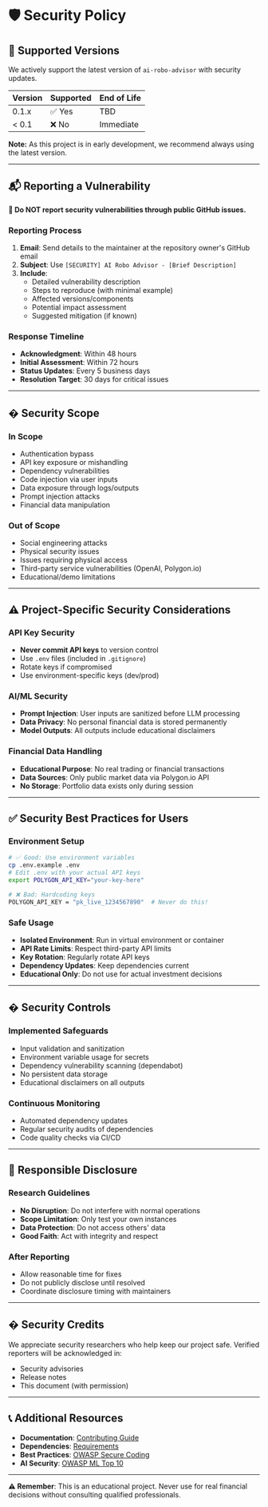 # 🛡️ Security Policy

## 📌 Supported Versions

We actively support the latest version of `ai-robo-advisor` with security updates. 

| Version | Supported          | End of Life |
|---------|-------------------|-------------|
| 0.1.x   | ✅ Yes             | TBD         |
| < 0.1   | ❌ No              | Immediate   |

**Note:** As this project is in early development, we recommend always using the latest version.

---

## 📬 Reporting a Vulnerability

**🚨 Do NOT report security vulnerabilities through public GitHub issues.**

### Reporting Process

1. **Email**: Send details to the maintainer at the repository owner's GitHub email
2. **Subject**: Use `[SECURITY] AI Robo Advisor - [Brief Description]`
3. **Include**:
   - Detailed vulnerability description
   - Steps to reproduce (with minimal example)
   - Affected versions/components
   - Potential impact assessment
   - Suggested mitigation (if known)

### Response Timeline

- **Acknowledgment**: Within 48 hours
- **Initial Assessment**: Within 72 hours  
- **Status Updates**: Every 5 business days
- **Resolution Target**: 30 days for critical issues

---

## � Security Scope

### In Scope
- Authentication bypass
- API key exposure or mishandling
- Dependency vulnerabilities
- Code injection via user inputs
- Data exposure through logs/outputs
- Prompt injection attacks
- Financial data manipulation

### Out of Scope
- Social engineering attacks
- Physical security issues
- Issues requiring physical access
- Third-party service vulnerabilities (OpenAI, Polygon.io)
- Educational/demo limitations

---

## ⚠️ Project-Specific Security Considerations

### API Key Security
- **Never commit API keys** to version control
- Use `.env` files (included in `.gitignore`)
- Rotate keys if compromised
- Use environment-specific keys (dev/prod)

### AI/ML Security
- **Prompt Injection**: User inputs are sanitized before LLM processing
- **Data Privacy**: No personal financial data is stored permanently
- **Model Outputs**: All outputs include educational disclaimers

### Financial Data Handling
- **Educational Purpose**: No real trading or financial transactions
- **Data Sources**: Only public market data via Polygon.io API
- **No Storage**: Portfolio data exists only during session

---

## ✅ Security Best Practices for Users

### Environment Setup
```bash
# ✅ Good: Use environment variables
cp .env.example .env
# Edit .env with your actual API keys
export POLYGON_API_KEY="your-key-here"

# ❌ Bad: Hardcoding keys
POLYGON_API_KEY = "pk_live_1234567890"  # Never do this!
```

### Safe Usage
- **Isolated Environment**: Run in virtual environment or container
- **API Rate Limits**: Respect third-party API limits
- **Key Rotation**: Regularly rotate API keys
- **Dependency Updates**: Keep dependencies current
- **Educational Only**: Do not use for actual investment decisions

---

## �️ Security Controls

### Implemented Safeguards
- Input validation and sanitization
- Environment variable usage for secrets
- Dependency vulnerability scanning (dependabot)
- No persistent data storage
- Educational disclaimers on all outputs

### Continuous Monitoring
- Automated dependency updates
- Regular security audits of dependencies
- Code quality checks via CI/CD

---

## 🚫 Responsible Disclosure

### Research Guidelines
- **No Disruption**: Do not interfere with normal operations
- **Scope Limitation**: Only test your own instances
- **Data Protection**: Do not access others' data
- **Good Faith**: Act with integrity and respect

### After Reporting
- Allow reasonable time for fixes
- Do not publicly disclose until resolved
- Coordinate disclosure timing with maintainers

---

## � Security Credits

We appreciate security researchers who help keep our project safe. Verified reporters will be acknowledged in:
- Security advisories
- Release notes
- This document (with permission)

---

## 📞 Additional Resources

- **Documentation**: [Contributing Guide](CONTRIBUTING.md#security-guidelines)
- **Dependencies**: [Requirements](pyproject.toml)
- **Best Practices**: [OWASP Secure Coding](https://owasp.org/www-project-secure-coding-practices-quick-reference-guide/)
- **AI Security**: [OWASP ML Top 10](https://owasp.org/www-project-machine-learning-security-top-10/)

---

**⚠️ Remember**: This is an educational project. Never use for real financial decisions without consulting qualified professionals.